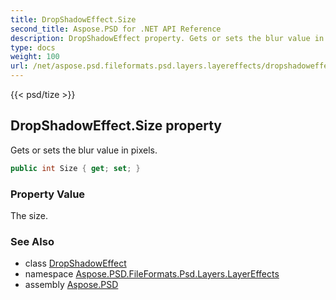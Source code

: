 ```yaml
---
title: DropShadowEffect.Size
second_title: Aspose.PSD for .NET API Reference
description: DropShadowEffect property. Gets or sets the blur value in pixels
type: docs
weight: 100
url: /net/aspose.psd.fileformats.psd.layers.layereffects/dropshadoweffect/size/
---
```

{{< psd/tize >}}
## DropShadowEffect.Size property

Gets or sets the blur value in pixels.

```csharp
public int Size { get; set; }
```

### Property Value

The size.

### See Also

* class [DropShadowEffect](../)
* namespace [Aspose.PSD.FileFormats.Psd.Layers.LayerEffects](../../dropshadoweffect/)
* assembly [Aspose.PSD](../../../)



